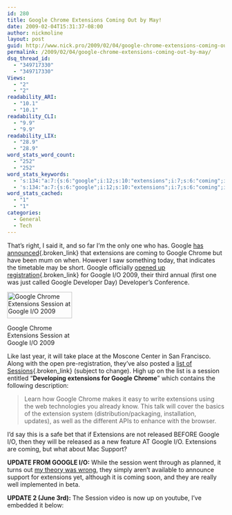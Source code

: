 ```yaml
---
id: 280
title: Google Chrome Extensions Coming Out by May!
date: 2009-02-04T15:31:37-08:00
author: nickmoline
layout: post
guid: http://www.nick.pro/2009/02/04/google-chrome-extensions-coming-out-by-may/
permalink: /2009/02/04/google-chrome-extensions-coming-out-by-may/
dsq_thread_id:
  - "349717330"
  - "349717330"
Views:
  - "2"
  - "2"
readability_ARI:
  - "10.1"
  - "10.1"
readability_CLI:
  - "9.9"
  - "9.9"
readability_LIX:
  - "28.9"
  - "28.9"
word_stats_word_count:
  - "252"
  - "252"
word_stats_keywords:
  - 's:134:"a:7:{s:6:"google";i:12;s:10:"extensions";i:7;s:6:"coming";i:3;s:6:"chrome";i:4;s:7:"caption";i:3;s:7:"session";i:4;s:7:"youtube";i:4;}";'
  - 's:134:"a:7:{s:6:"google";i:12;s:10:"extensions";i:7;s:6:"coming";i:3;s:6:"chrome";i:4;s:7:"caption";i:3;s:7:"session";i:4;s:7:"youtube";i:4;}";'
word_stats_cached:
  - "1"
  - "1"
categories:
  - General
  - Tech
---
```

That&#8217;s right, I said it, and so far I&#8217;m the only one who has. Google [has announced](http://news.cnet.com/8301-17939_109-10110247-2.html){.broken_link} that extensions are coming to Google Chrome but have been mum on when. However I saw something today, that indicates the timetable may be short. Google officially [opened up registration](http://code.google.com/events/io/){.broken_link} for Google I/O 2009, their third annual (first one was just called Google Developer Day) Developer&#8217;s Conference.

<div id="attachment_281" style="width: 160px" class="wp-caption alignright">
  <a href="{{ site.baseurl }}/wp-content/uploads/2009/02/region-capture-2.png?ssl=1"><img aria-describedby="caption-attachment-281" class="size-thumbnail wp-image-281" title="Google Chrome Extensions Session at Google I/O 2009" src="{{ site.baseurl }}/wp-content/uploads/2009/02/region-capture-2-150x61.png" alt="Google Chrome Extensions Session at Google I/O 2009" width="150" height="61" data-recalc-dims="1" /></a>
  
  <p id="caption-attachment-281" class="wp-caption-text">
    Google Chrome Extensions Session at Google I/O 2009
  </p>
</div>

Like last year, it will take place at the Moscone Center in San Francisco. Along with the open pre-registration, they&#8217;ve also posted a [list of Sessions](http://code.google.com/events/io/sessions.html){.broken_link} (subject to change). High up on the list is a session entitled &#8220;**Developing extensions for Google Chrome**&#8221; which contains the following description:

> Learn how Google Chrome makes it easy to write extensions using the web technologies you already know. This talk will cover the basics of the extension system (distribution/packaging, installation, updates), as well as the different APIs to enhance with the browser.

I&#8217;d say this is a safe bet that if Extensions are not released BEFORE Google I/O, then they will be released as a new feature AT Google I/O. Extensions are coming, but what about Mac Support?

**UPDATE FROM GOOGLE I/O:** While the session went through as planned, it turns out [my theory was wrong](https://www.nick.pro/2009/05/27/i-was-wrong-turns-out-chrome-extensions-arent-ready-yet/), they simply aren&#8217;t available to announce support for extensions yet, although it is coming soon, and they are really well implemented in beta.

**UPDATE 2 (June 3rd):** The Session video is now up on youtube, I&#8217;ve embedded it below:

<!--YouTube Error: bad URL entered-->
